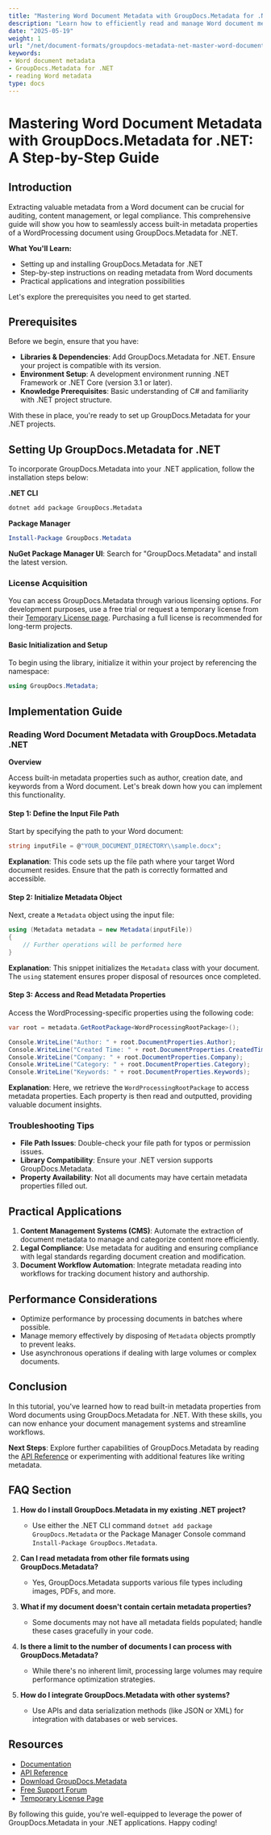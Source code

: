 ```yaml
---
title: "Mastering Word Document Metadata with GroupDocs.Metadata for .NET&#58; A Step-by-Step Guide"
description: "Learn how to efficiently read and manage Word document metadata using GroupDocs.Metadata for .NET. This comprehensive guide covers setup, reading properties, and practical applications."
date: "2025-05-19"
weight: 1
url: "/net/document-formats/groupdocs-metadata-net-master-word-document-metadata/"
keywords:
- Word document metadata
- GroupDocs.Metadata for .NET
- reading Word metadata
type: docs
---
```

# Mastering Word Document Metadata with GroupDocs.Metadata for .NET: A Step-by-Step Guide

## Introduction

Extracting valuable metadata from a Word document can be crucial for auditing, content management, or legal compliance. This comprehensive guide will show you how to seamlessly access built-in metadata properties of a WordProcessing document using GroupDocs.Metadata for .NET.

**What You'll Learn:**
- Setting up and installing GroupDocs.Metadata for .NET
- Step-by-step instructions on reading metadata from Word documents
- Practical applications and integration possibilities

Let's explore the prerequisites you need to get started.

## Prerequisites

Before we begin, ensure that you have:
- **Libraries & Dependencies**: Add GroupDocs.Metadata for .NET. Ensure your project is compatible with its version.
- **Environment Setup**: A development environment running .NET Framework or .NET Core (version 3.1 or later).
- **Knowledge Prerequisites**: Basic understanding of C# and familiarity with .NET project structure.

With these in place, you're ready to set up GroupDocs.Metadata for your .NET projects.

## Setting Up GroupDocs.Metadata for .NET

To incorporate GroupDocs.Metadata into your .NET application, follow the installation steps below:

**.NET CLI**
```bash
dotnet add package GroupDocs.Metadata
```

**Package Manager**
```powershell
Install-Package GroupDocs.Metadata
```

**NuGet Package Manager UI**: Search for "GroupDocs.Metadata" and install the latest version.

### License Acquisition

You can access GroupDocs.Metadata through various licensing options. For development purposes, use a free trial or request a temporary license from their [Temporary License page](https://purchase.groupdocs.com/temporary-license/). Purchasing a full license is recommended for long-term projects.

#### Basic Initialization and Setup

To begin using the library, initialize it within your project by referencing the namespace:

```csharp
using GroupDocs.Metadata;
```

## Implementation Guide

### Reading Word Document Metadata with GroupDocs.Metadata .NET

**Overview**

Access built-in metadata properties such as author, creation date, and keywords from a Word document. Let's break down how you can implement this functionality.

#### Step 1: Define the Input File Path

Start by specifying the path to your Word document:

```csharp
string inputFile = @"YOUR_DOCUMENT_DIRECTORY\\sample.docx";
```

**Explanation**: This code sets up the file path where your target Word document resides. Ensure that the path is correctly formatted and accessible.

#### Step 2: Initialize Metadata Object

Next, create a `Metadata` object using the input file:

```csharp
using (Metadata metadata = new Metadata(inputFile))
{
    // Further operations will be performed here
}
```

**Explanation**: This snippet initializes the `Metadata` class with your document. The `using` statement ensures proper disposal of resources once completed.

#### Step 3: Access and Read Metadata Properties

Access the WordProcessing-specific properties using the following code:

```csharp
var root = metadata.GetRootPackage<WordProcessingRootPackage>();

Console.WriteLine("Author: " + root.DocumentProperties.Author);
Console.WriteLine("Created Time: " + root.DocumentProperties.CreatedTime);
Console.WriteLine("Company: " + root.DocumentProperties.Company);
Console.WriteLine("Category: " + root.DocumentProperties.Category);
Console.WriteLine("Keywords: " + root.DocumentProperties.Keywords);
```

**Explanation**: Here, we retrieve the `WordProcessingRootPackage` to access metadata properties. Each property is then read and outputted, providing valuable document insights.

### Troubleshooting Tips

- **File Path Issues**: Double-check your file path for typos or permission issues.
- **Library Compatibility**: Ensure your .NET version supports GroupDocs.Metadata.
- **Property Availability**: Not all documents may have certain metadata properties filled out.

## Practical Applications

1. **Content Management Systems (CMS)**: Automate the extraction of document metadata to manage and categorize content more efficiently.
2. **Legal Compliance**: Use metadata for auditing and ensuring compliance with legal standards regarding document creation and modification.
3. **Document Workflow Automation**: Integrate metadata reading into workflows for tracking document history and authorship.

## Performance Considerations

- Optimize performance by processing documents in batches where possible.
- Manage memory effectively by disposing of `Metadata` objects promptly to prevent leaks.
- Use asynchronous operations if dealing with large volumes or complex documents.

## Conclusion

In this tutorial, you've learned how to read built-in metadata properties from Word documents using GroupDocs.Metadata for .NET. With these skills, you can now enhance your document management systems and streamline workflows.

**Next Steps**: Explore further capabilities of GroupDocs.Metadata by reading the [API Reference](https://reference.groupdocs.com/metadata/net/) or experimenting with additional features like writing metadata.

## FAQ Section

1. **How do I install GroupDocs.Metadata in my existing .NET project?**
   - Use either the .NET CLI command `dotnet add package GroupDocs.Metadata` or the Package Manager Console command `Install-Package GroupDocs.Metadata`.

2. **Can I read metadata from other file formats using GroupDocs.Metadata?**
   - Yes, GroupDocs.Metadata supports various file types including images, PDFs, and more.

3. **What if my document doesn't contain certain metadata properties?**
   - Some documents may not have all metadata fields populated; handle these cases gracefully in your code.

4. **Is there a limit to the number of documents I can process with GroupDocs.Metadata?**
   - While there's no inherent limit, processing large volumes may require performance optimization strategies.

5. **How do I integrate GroupDocs.Metadata with other systems?**
   - Use APIs and data serialization methods (like JSON or XML) for integration with databases or web services.

## Resources

- [Documentation](https://docs.groupdocs.com/metadata/net/)
- [API Reference](https://reference.groupdocs.com/metadata/net/)
- [Download GroupDocs.Metadata](https://releases.groupdocs.com/metadata/net/)
- [Free Support Forum](https://forum.groupdocs.com/c/metadata/)
- [Temporary License Page](https://purchase.groupdocs.com/temporary-license/)

By following this guide, you're well-equipped to leverage the power of GroupDocs.Metadata in your .NET applications. Happy coding!
